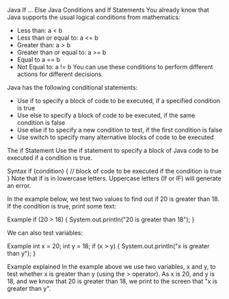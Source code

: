 Java If ... Else
Java Conditions and If Statements
You already know that Java supports the usual logical conditions from mathematics:

* Less than: a < b
* Less than or equal to: a <= b
* Greater than: a > b
* Greater than or equal to: a >= b
* Equal to a == b
* Not Equal to: a != b
You can use these conditions to perform different actions for different decisions.

Java has the following conditional statements:

* Use if to specify a block of code to be executed, if a specified condition is true
* Use else to specify a block of code to be executed, if the same condition is false
* Use else if to specify a new condition to test, if the first condition is false
* Use switch to specify many alternative blocks of code to be executed


The if Statement
Use the if statement to specify a block of Java code to be executed if a condition is true.

Syntax
if (condition) {
  // block of code to be executed if the condition is true
}
Note that if is in lowercase letters. Uppercase letters (If or IF) will generate an error.

In the example below, we test two values to find out if 20 is greater than 18. If the condition is true, print some text:

Example
if (20 > 18) {
  System.out.println("20 is greater than 18");
}

We can also test variables:

Example
int x = 20;
int y = 18;
if (x > y) {
  System.out.println("x is greater than y");
}

Example explained
In the example above we use two variables, x and y, to test whether x is greater than y (using the > operator). As x is 20, and y is 18, and we know that 20 is greater than 18, we print to the screen that "x is greater than y".

